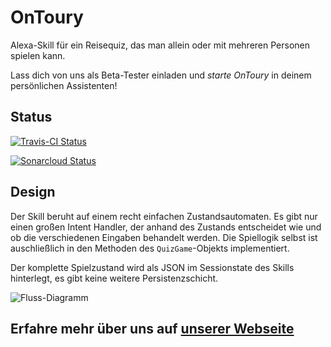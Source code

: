 ﻿# OnToury

Alexa-Skill für ein Reisequiz, das man allein oder mit mehreren Personen spielen kann.

Lass dich von uns als Beta-Tester einladen und *starte OnToury* in deinem persönlichen Assistenten!

## Status
[![Travis-CI Status](https://travis-ci.org/sweIhm-ws2018-19/skillproject-fr-33.svg?branch=master)](https://travis-ci.org/sweIhm-ws2018-19/skillproject-fr-33)

[![Sonarcloud Status](https://sonarcloud.io/api/project_badges/measure?project=edu.hm.cs.2018%3Areisequiz&metric=alert_status)](https://sonarcloud.io/dashboard?id=edu.hm.cs.2018%3Areisequiz)

## Design

Der Skill beruht auf einem recht einfachen Zustandsautomaten.
Es gibt nur einen großen Intent Handler, der anhand des Zustands entscheidet wie und ob die verschiedenen Eingaben behandelt werden.
Die Spiellogik selbst ist auschließlich in den Methoden des `QuizGame`-Objekts implementiert.

Der komplette Spielzustand wird als JSON im Sessionstate des Skills hinterlegt, es gibt keine weitere Persistenzschicht.
 
![Fluss-Diagramm](https://github.com/sweIhm-ws2018-19/skillproject-fr-33/wiki/FlussdiagrammSprint3.png)

## Erfahre mehr über uns auf [unserer Webseite](https://sweihm-ws2018-19.github.io/skillproject-fr-33/)
